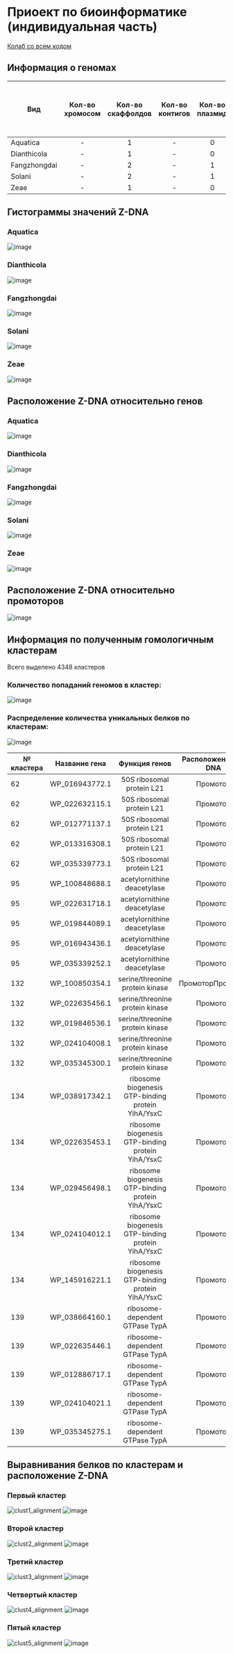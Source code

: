 # Приоект по биоинформатике (индивидуальная часть)

[Колаб со всем кодом](https://colab.research.google.com/drive/1r0bRuXLZR9j4nlHghVhj_w9_0ujJNb_R?usp=sharing)

## Информация о геномах
| Вид       | Кол-во хромосом | Кол-во скаффолдов | Кол-во контигов | Кол-во плазмид | Общая длина последовательностей | Кол-во аннотированных генов | Доля аннотированных генов в геноме | Кол-во участков с zh-score >500 | Общая длина участков с zh-score >500 |
| ------------- |:---------------:| :---------------:| :------------------:| :------------------:| :------------------:| :------------------:| :------------------:| :------------------:| :------------------:|
| Aquatica   |-|1|-|0|4501560|4082|86.86%|26934|289572|
| Dianthicola   |-|1|-|0|4909058|4453|86.52%|31583|334317|
| Fangzhongdai   |-|2|-|1|5027163|4449|86.95%|35246|372150|
| Solani   |-|2|-|1|4918850|4332|87.87%|32511|343881|
| Zeae   |-|1|-|0|4740052|4216|86.46%|20219|216063|

## Гистограммы значений Z-DNA
### Aquatica
![image](https://user-images.githubusercontent.com/61655850/173865380-78aa530b-ccf4-4986-b711-57df3ad16aac.png)
### Dianthicola
![image](https://user-images.githubusercontent.com/61655850/173865449-a05d98ad-0eb1-4fb5-8f6f-ab561d8bdeaf.png)
### Fangzhongdai
![image](https://user-images.githubusercontent.com/61655850/173865542-eab291d7-b88c-4ebd-9a45-63e6dce01bc5.png)
### Solani
![image](https://user-images.githubusercontent.com/61655850/173865583-81dd9e63-146d-4e42-862a-da12e8ef6094.png)
### Zeae
![image](https://user-images.githubusercontent.com/61655850/173865648-2e92f802-98be-45b9-82c6-bd954d7187b6.png)


## Расположение Z-DNA относительно генов
### Aquatica
![image](https://user-images.githubusercontent.com/61655850/173858900-0ab38321-980a-43a2-b84e-202ac6fdc0b7.png)
### Dianthicola
![image](https://user-images.githubusercontent.com/61655850/173858979-d07a41e8-367f-475b-82c8-7e59b0749c70.png)
### Fangzhongdai
![image](https://user-images.githubusercontent.com/61655850/173859078-4e23ecaa-074c-4004-b9b1-0bd2137b8a8d.png)
### Solani
![image](https://user-images.githubusercontent.com/61655850/173859144-7eae5ec3-1b6e-4bfd-84a9-36adec16c457.png)
### Zeae
![image](https://user-images.githubusercontent.com/61655850/173859200-a97abad2-6e19-4f7d-b539-365155bd6dc1.png)

## Расположение Z-DNA относительно промоторов
![image](https://user-images.githubusercontent.com/61655850/173859326-3ed7f540-b4df-43b5-a4af-b81de7559028.png)

## Информация по полученным гомологичным кластерам
Всего выделено 4348 кластеров

### Количество попаданий геномов в кластер:
![image](https://user-images.githubusercontent.com/61655850/173917885-f3bfe337-2c94-424e-86bb-029d70bdac4f.png)

### Распределение количества уникальных белков по кластерам:
![image](https://user-images.githubusercontent.com/61655850/173917992-2ee7e004-783c-45f1-93a4-6c955d37510b.png)

|№ кластера|Название гена|Функция генов|Расположение Z-DNA|Z-Score|
|---|:---:|:---:|:---:|:---:|
|62|WP_016943772.1|50S ribosomal protein L21|Промотор|883.5764|
|62|WP_022632115.1|50S ribosomal protein L21|Промотор|883.5764|
|62|WP_012771137.1|50S ribosomal protein L21|Промотор|883.5764|
|62|WP_013316308.1|50S ribosomal protein L21|Промотор|883.5764|
|62|WP_035339773.1|50S ribosomal protein L21|Промотор|883.5764|
|95|WP_100848688.1|acetylornithine deacetylase|Промотор|980.8116|
|95|WP_022631718.1|acetylornithine deacetylase|Промотор|980.8116|
|95|WP_019844089.1|acetylornithine deacetylase|Промотор|3428.529|
|95|WP_016943436.1|acetylornithine deacetylase|Промотор|3428.529|
|95|WP_035339252.1|acetylornithine deacetylase|Промотор|2752.447|
|132|WP_100850354.1|serine/threonine protein kinase|ПромоторПромотор|1122.597|
|132|WP_022635456.1|serine/threonine protein kinase|Промотор|1122.597|
|132|WP_019846536.1|serine/threonine protein kinase|Промотор|2945.877|
|132|WP_024104008.1|serine/threonine protein kinase|Промотор|1122.597|
|132|WP_035345300.1|serine/threonine protein kinase|Промотор|2945.877|
|134|WP_038917342.1|ribosome biogenesis GTP-binding protein YihA/YsxC|Промотор|883.5764|
|134|WP_022635453.1|ribosome biogenesis GTP-binding protein YihA/YsxC|Промотор|883.5764|
|134|WP_029456498.1|ribosome biogenesis GTP-binding protein YihA/YsxC|Промотор|883.5764|
|134|WP_024104012.1|ribosome biogenesis GTP-binding protein YihA/YsxC|Промотор|883.5764|
|134|WP_145916221.1|ribosome biogenesis GTP-binding protein YihA/YsxC|Промотор|883.5764|
|139|WP_038664160.1|ribosome-dependent GTPase TypA|Промотор|883.5764, 783.823|
|139|WP_022635446.1|ribosome-dependent GTPase TypA|Промотор|883.5764|
|139|WP_012886717.1|ribosome-dependent GTPase TypA|Промотор|883.5764, 783.823|
|139|WP_024104021.1|ribosome-dependent GTPase TypA|Промотор|883.5764, 783.823|
|139|WP_035345275.1|ribosome-dependent GTPase TypA|Промотор|883.5764, 783.823|

## Выравнивания белков по кластерам и расположение Z-DNA
### Первый кластер
![clust1_alignment](https://user-images.githubusercontent.com/61655850/173920298-612cc9ce-5670-4dee-8d01-bdbf58d32d7f.png)
![image](https://user-images.githubusercontent.com/61655850/173920434-89e700d4-2565-4cdd-a72d-bd17230c8627.png)
### Второй кластер
![clust2_alignment](https://user-images.githubusercontent.com/61655850/173920457-ffab5254-40ae-446b-a83f-00c310781dea.png)
![image](https://user-images.githubusercontent.com/61655850/173920491-0afa751e-534b-400e-98dc-a6a595a98b12.png)
### Третий кластер
![clust3_alignment](https://user-images.githubusercontent.com/61655850/173920549-2bfc4d37-276c-4641-b7ea-6bd430ca7dc7.png)
![image](https://user-images.githubusercontent.com/61655850/173920592-12dc2b52-77e0-46af-a3f7-241380f82f56.png)
### Четвертый кластер
![clust4_alignment](https://user-images.githubusercontent.com/61655850/173920668-ff9b1073-98bc-48fe-9929-44bcdc22811d.png)
![image](https://user-images.githubusercontent.com/61655850/173920694-83d6f1b0-892e-494c-a73f-e028fdb2185f.png)
### Пятый кластер
![clust5_alignment](https://user-images.githubusercontent.com/61655850/173920728-fb44de86-6b02-41a2-8efd-a9aef4f0ad6b.png)
![image](https://user-images.githubusercontent.com/61655850/173920748-8981a553-ab2b-4886-a9c7-a741922deb71.png)

